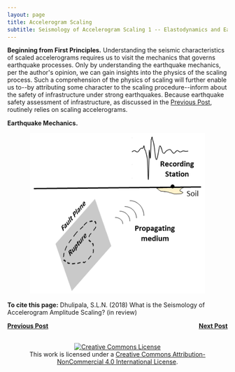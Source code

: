 ```yaml
---
layout: page
title: Accelerogram Scaling
subtitle: Seismology of Accelerogram Scaling 1 -- Elastodynamics and Earthquakes
---
```

  
**Beginning from First Principles.** Understanding the seismic characteristics of scaled accelerograms requires us to visit the mechanics that governs earthquake processes. Only by understanding the earthquake mechanics, per the author's opinion, we can gain insights into the physics of the scaling process. Such a comprehension of the physics of scaling will further enable us to--by attributing some character to the scaling procedure--inform about the safety of infrastructure under strong earthquakes. Because earthquake safety assessment of infrastructure, as discussed in the [Previous Post](https://somu15.github.io/Blogs/PBEE/Acc_Sca_1/), routinely relies on scaling accelerograms.  

**Earthquake Mechanics.**

<center><img src="/Blogs/PBEE/Figures/Schem_Easy2.png" width="400"></center>

**To cite this page:** Dhulipala, S.L.N. (2018) What is the Seismology of Accelerogram Amplitude Scaling? (in review)

<p style="text-align:left;">
<a href="https://somu15.github.io/Blogs/PBEE/Acc_Sca_1/"><b>Previous Post</b></a>
<span style="float:right;"><a href="https://somu15.github.io/Blogs/PBEE/Acc_Sca_3/"><b>Next Post</b></a></span>
</p>
<br>
<center><a rel="license" href="http://creativecommons.org/licenses/by-nc/4.0/"><img alt="Creative Commons License" style="border-width:0" src="https://i.creativecommons.org/l/by-nc/4.0/88x31.png" /></a><br />This work is licensed under a <a rel="license" href="http://creativecommons.org/licenses/by-nc/4.0/">Creative Commons Attribution-NonCommercial 4.0 International License</a>.</center>
